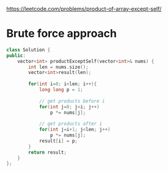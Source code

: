 https://leetcode.com/problems/product-of-array-except-self/

# Brute force approach
```cpp
class Solution {
public:
    vector<int> productExceptSelf(vector<int>& nums) {
        int len = nums.size();
        vector<int>result(len);
        
        for(int i=0; i<len; i++){
            long long p = 1;
          
            // get products before i
            for(int j=0; j<i; j++)
                p *= nums[j];
            
            // get products after i
            for(int j=i+1; j<len; j++)
                p *= nums[j];
            result[i] = p;
        }
        return result;
    }
};
```
